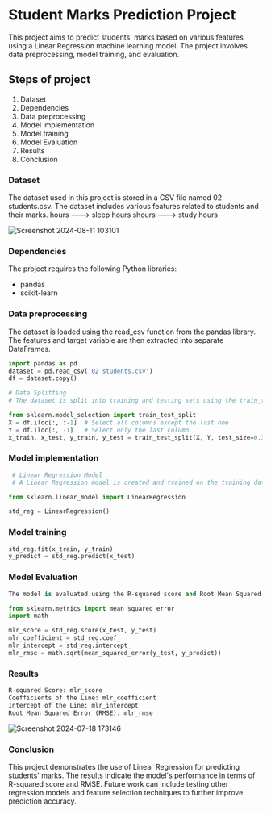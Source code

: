 
# Student Marks Prediction Project
This project aims to predict students' marks based on various features using a Linear Regression machine learning model. The project involves data preprocessing, model training, and evaluation.

## Steps of project 
1. Dataset
2. Dependencies
3. Data preprocessing 
4. Model implementation 
5. Model training
6. Model Evaluation
7. Results
8. Conclusion

### Dataset
The dataset used in this project is stored in a CSV file named 02 students.csv. The dataset includes various features related to students and their marks.
hours ---> sleep hours
shours ---> study hours 

![Screenshot 2024-08-11 103101](https://github.com/user-attachments/assets/52448f7a-4cc3-4d66-bc1f-810c4aeb284a)


### Dependencies
The project requires the following Python libraries:
* pandas
* scikit-learn

### Data preprocessing 
The dataset is loaded using the read_csv function from the pandas library. The features and target variable are then extracted into separate DataFrames.
``` python
import pandas as pd
dataset = pd.read_csv('02 students.csv')
df = dataset.copy()

# Data Splitting
# The dataset is split into training and testing sets using the train_test_split function from scikit-learn.

from sklearn.model_selection import train_test_split
X = df.iloc[:, :-1]  # Select all columns except the last one
Y = df.iloc[:, -1]   # Select only the last column
x_train, x_test, y_train, y_test = train_test_split(X, Y, test_size=0.3, random_state=1234)
```
### Model implementation
``` python 
 # Linear Regression Model
 # A Linear Regression model is created and trained on the training data. Predictions are then made on the test data.

from sklearn.linear_model import LinearRegression

std_reg = LinearRegression()
```
### Model training
``` python
std_reg.fit(x_train, y_train)
y_predict = std_reg.predict(x_test)
```
### Model Evaluation
``` python
The model is evaluated using the R-squared score and Root Mean Squared Error (RMSE).

from sklearn.metrics import mean_squared_error
import math

mlr_score = std_reg.score(x_test, y_test)
mlr_coefficient = std_reg.coef_
mlr_intercept = std_reg.intercept_
mlr_rmse = math.sqrt(mean_squared_error(y_test, y_predict))
```
### Results
``` python
R-squared Score: mlr_score
Coefficients of the Line: mlr_coefficient
Intercept of the Line: mlr_intercept
Root Mean Squared Error (RMSE): mlr_rmse
```
![Screenshot 2024-07-18 173146](https://github.com/user-attachments/assets/0736b96e-ae8b-404a-acca-fa00cc62b353)


### Conclusion
This project demonstrates the use of Linear Regression for predicting students' marks. The results indicate the model's performance in terms of R-squared score and RMSE. Future work can include testing other regression models and feature selection techniques to further improve prediction accuracy.




